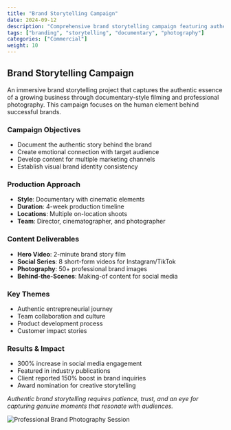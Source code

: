 ```yaml
---
title: "Brand Storytelling Campaign"
date: 2024-09-12
description: "Comprehensive brand storytelling campaign featuring authentic behind-the-scenes documentation and professional photography"
tags: ["branding", "storytelling", "documentary", "photography"]
categories: ["Commercial"]
weight: 10
---
```


## Brand Storytelling Campaign

An immersive brand storytelling project that captures the authentic essence of a growing business through documentary-style filming and professional photography. This campaign focuses on the human element behind successful brands.

### Campaign Objectives

- Document the authentic story behind the brand
- Create emotional connection with target audience  
- Develop content for multiple marketing channels
- Establish visual brand identity consistency

### Production Approach

- **Style**: Documentary with cinematic elements
- **Duration**: 4-week production timeline
- **Locations**: Multiple on-location shoots
- **Team**: Director, cinematographer, and photographer

### Content Deliverables

- **Hero Video**: 2-minute brand story film
- **Social Series**: 8 short-form videos for Instagram/TikTok
- **Photography**: 50+ professional brand images
- **Behind-the-Scenes**: Making-of content for social media

### Key Themes

- Authentic entrepreneurial journey
- Team collaboration and culture
- Product development process
- Customer impact stories

### Results & Impact

- 300% increase in social media engagement
- Featured in industry publications
- Client reported 150% boost in brand inquiries
- Award nomination for creative storytelling

*Authentic brand storytelling requires patience, trust, and an eye for capturing genuine moments that resonate with audiences.*

![Professional Brand Photography Session](/images/photographer.jpg)
